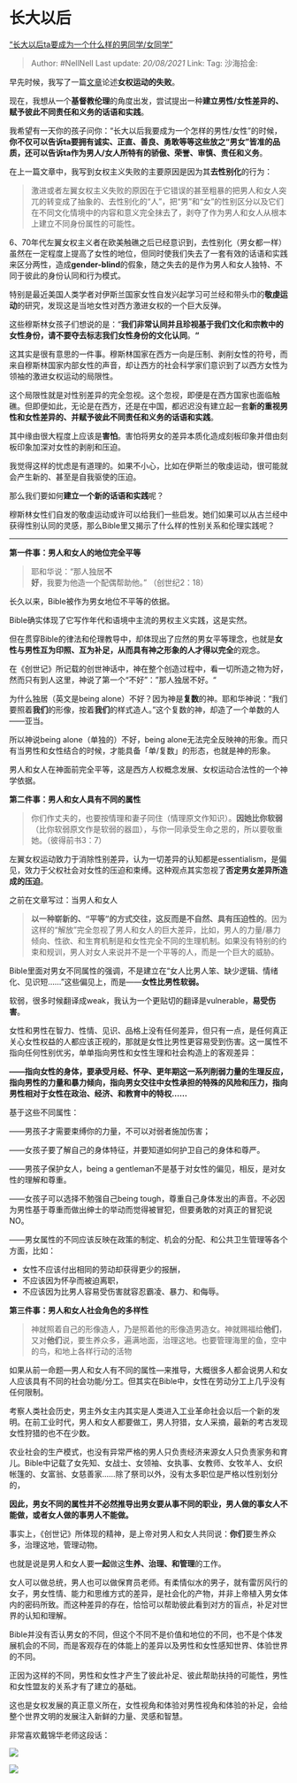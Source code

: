 # 长大以后

[“长大以后ta要成为一个什么样的男同学/女同学”](https://zhuanlan.zhihu.com/p/34846590)

> Author: #NellNell
> Last update: *20/08/2021*
> Link:
> Tag:
> 沙海拾金:

早先时候，我写了一篇[文章](https://zhuanlan.zhihu.com/p/34725394)论述**女权运动的失败**。

现在，我想从一个**基督教伦理**的角度出发，尝试提出一种**建立男性/女性差异的、赋予彼此不同责任和义务的话语和实践**。

我希望有一天你的孩子问你：“长大以后我要成为一个怎样的男性/女性”的时候，**你不仅可以告诉ta要拥有诚实、正直、善良、勇敢等等这些放之“男女”皆准的品质，还可以告诉ta作为男人/女人所特有的骄傲、荣誉、审慎、责任和义务**。

在上一篇文章中，我写到女权主义失败的主要原因是因为其**去性别化**的行为：

> 激进或者左翼女权主义失败的原因在于它错误的甚至粗暴的把男人和女人突兀的转变成了抽象的、去性别化的“人”，把“男”和“女”的性别区分以及它们在不同文化情境中的内容和意义完全抹去了，剥夺了作为男人和女人从根本上建立不同身份属性的可能性。

6、70年代左翼女权主义者在欧美触礁之后已经意识到，去性别化（男女都一样）虽然在一定程度上提高了女性的地位，但同时使我们失去了一套有效的话语和实践来区分两性，造成**gender-blind**的假象，随之失去的是作为男人和女人独特、不同于彼此的身份认同和行为模式。

特别是最近美国人类学者对伊斯兰国家女性自发兴起学习可兰经和带头巾的**敬虔运动**的研究，发现这是当地女性对西方激进女权的一个巨大反弹。

这些穆斯林女孩子们想说的是：“**我们非常认同并且珍视基于我们文化和宗教中的女性身份，请不要夺去标志我们女性身份的文化认同**。**“**

这其实是很有意思的一件事。穆斯林国家在西方一向是压制、剥削女性的符号，而来自穆斯林国家内部女性的声音，却让西方的社会科学家们意识到了以西方女性为领袖的激进女权运动的局限性。

这个局限性就是对性别差异的完全忽视。这个忽视，即便是在西方国家也面临触礁。但即便如此，无论是在西方，还是在中国，都迟迟没有建立起一套**新的重视男性和女性差异的、并赋予彼此不同责任和义务的话语和实践**。

其中缘由很大程度上应该是**害怕**。害怕将男女的差异本质化造成刻板印象并借由刻板印象加深对女性的剥削和压迫。

我觉得这样的忧虑是有道理的。如果不小心，比如在伊斯兰的敬虔运动，很可能就会产生新的、甚至是自我驱使的压迫。

那么我们要如何**建立一个新的话语和实践**呢？

穆斯林女性们自发的敬虔运动或许可以给我们一些启发。她们如果可以从古兰经中获得性别认同的灵感，那么Bible里又揭示了什么样的性别关系和伦理实践呢？

---

**第一件事：男人和女人的地位完全平等**

> 耶和华说：“那人独居**不好**，我要为他造一个配偶帮助他。” （创世纪2：18）

长久以来，Bible被作为男女地位不平等的依据。

Bible确实体现了它写作年代和语境中主流的男权主义实践，这是实然。

但在贯穿Bible的律法和伦理教导中，却体现出了应然的男女平等理念，也就是**女性与男性互为印照、互为补足，从而具有神之形象的人才得以完全**的观念。

在《创世记》所记载的创世神话中，神在整个创造过程中，看一切所造之物为好，然而只有到人这里，神说了第一个“不好”：”那人独居不好。“

为什么独居（英文是being alone）不好？因为神是**复数**的神。耶和华神说：“我们要照着**我们**的形像，按着**我们**的样式造人。”这个复数的神，却造了一个单数的人——亚当。

所以神说being alone（单独的）不好，being alone无法完全反映神的形象。而只有当男性和女性结合的时候，才能具备「单/复数」的形态，也就是神的形象。

男人和女人在神面前完全平等，这是西方人权概念发展、女权运动合法性的一个神学依据。

**第二件事：男人和女人具有不同的属性**

> 你们作丈夫的，也要按情理和妻子同住（情理原文作知识）。**因她比你软弱**（比你软弱原文作是软弱的器皿），与你一同承受生命之恩的，所以要敬重她。（彼得前书3：7）

左翼女权运动致力于消除性别差异，认为一切差异的认知都是essentialism，是偏见，效力于父权社会对女性的压迫和束缚。这种观点其实忽视了**否定男女差异所造成的压迫**。

之前在文章写过：当男人和女人

> **以一种崭新的、“平等”的方式交往，这反而是不自然、具有压迫性的**。因为这样的“解放”完全忽视了男人和女人的巨大差异，比如，男人的力量/暴力倾向、性欲、和生育机制是和女性完全不同的生理机制。如果没有特别的约束和规训，男人对女人来说并不是一个平等的人，而是一个巨大的威胁。

Bible里面对男女不同属性的强调，不是建立在“女人比男人笨、缺少逻辑、情绪化、见识短……”这些偏见上，而是——**女性比男性软弱。**

软弱，很多时候翻译成weak，我认为一个更贴切的翻译是vulnerable，**易受伤害**。

女性和男性在智力、性情、见识、品格上没有任何差异，但只有一点，是任何真正关心女性权益的人都应该正视的，那就是女性比男性更容易受到伤害。这一属性不指向任何性别优劣，单单指向男性和女性生理和社会构造上的客观差异：

**——指向女性的身体，要承受月经、怀孕、更年期这一系列削弱力量的生理反应，指向男性的力量和暴力倾向，指向男女交往中女性承担的特殊的风险和压力，指向男性相对于女性在政治、经济、和教育中的特权……**

基于这些不同属性：

——男孩子才需要束缚你的力量，不可以对弱者施加伤害；

——女孩子要了解自己的身体特征，并要知道如何护卫自己的身体和尊严。

——男孩子保护女人，being a gentleman不是基于对女性的偏见，相反，是对女性的理解和尊重。

——女孩子可以选择不勉强自己being tough，尊重自己身体发出的声音。不必因为男性基于尊重而做出绅士的举动而觉得被冒犯，但要勇敢的对真正的冒犯说NO。

——男女属性的不同应该反映在政策的制定、机会的分配、和公共卫生管理等各个方面，比如：

- 女性不应该付出相同的劳动却获得更少的报酬，
- 不应该因为怀孕而被迫离职，
- 不应该因为比男人容易受伤害就容忍霸凌、暴力、和侮辱。

**第三件事：男人和女人社会角色的多样性**

> 神就照着自己的形像造人，乃是照着他的形像造男造女。神就赐福给**他们**，又对**他们**说，要生养众多，遍满地面，治理这地。也要管理海里的鱼，空中的鸟，和地上各样行动的活物

如果从前一命题—男人和女人有不同的属性—来推导，大概很多人都会说男人和女人应该具有不同的社会功能/分工。但其实在Bible中，女性在劳动分工上几乎没有任何限制。

考察人类社会历史，男主外女主内其实是人类进入工业革命社会以后一个新的发明。在前工业时代，男人和女人都要做工，男人狩猎，女人采摘，最新的考古发现女性狩猎的也不在少数。

农业社会的生产模式，也没有异常严格的男人只负责经济来源女人只负责家务和育儿。Bible中记载了女先知、女战士、女领袖、女执事、女教师、女牧羊人、女织帐篷的、女富翁、女慈善家……除了祭司以外，没有太多职位是严格以性别划分的，

**因此，男女不同的属性并不必然推导出男女要从事不同的职业，男人做的事女人不能做，或者女人做的事男人不能做。**

事实上，《创世记》所体现的精神，是上帝对男人和女人共同说：**你们**要生养众多，治理这地，管理动物。

也就是说是男人和女人要**一起**做这**生养、治理、和管理**的工作。

女人可以做总统，男人也可以做保育员老师。有柔情似水的男子，就有雷厉风行的女子，男女性情、能力和思维方式的差异，是社会化的产物，并非上帝植入男女体内的密码所致。而这种差异的存在，恰恰可以帮助彼此看到对方的盲点，补足对世界的认知和理解。

Bible并没有否认男女的不同，但这个不同不是价值和地位的不同，也不是个体发展机会的不同，而是客观存在的体能上的差异以及男性和女性感知世界、体验世界的不同。

正因为这样的不同，男性和女性才产生了彼此补足、彼此帮助扶持的可能性，男性和女性盟友的关系才有了建立的基础。

这也是女权发展的真正意义所在，女性视角和体验对男性视角和体验的补足，会给整个世界文明的发展注入新鲜的力量、灵感和智慧。

非常喜欢戴锦华老师这段话：

![](https://pic4.zhimg.com/v2-b09bb5c76a979abb6e05847a682de977_b.jpg)

![](https://pic4.zhimg.com/80/v2-b09bb5c76a979abb6e05847a682de977_720w.jpg)
